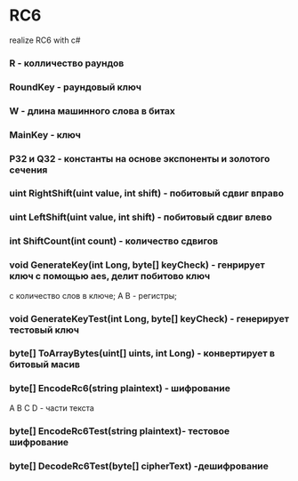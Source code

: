 # RC6
realize RC6 with c#

### R - колличество раундов 
### RoundKey - раундовый ключ
### W - длина машинного слова в битах
### MainKey - ключ
### P32 и Q32 - константы на основе экспоненты и золотого сечения

### uint RightShift(uint value, int shift) - побитовый сдвиг вправо 
### uint LeftShift(uint value, int shift) - побитовый сдвиг влево
### int ShiftCount(int count) - количество сдвигов
### void GenerateKey(int Long, byte[] keyCheck) - генрирует ключ с помощью aes, делит побитово ключ 
  с количество слов в ключе;
  A B - регистры;
### void GenerateKeyTest(int Long, byte[] keyCheck) - генерирует тестовый ключ
### byte[] ToArrayBytes(uint[] uints, int Long) - конвертирует в битовый масив
### byte[] EncodeRc6(string plaintext) - шифрование 
  A B C D - части текста
### byte[] EncodeRc6Test(string plaintext)- тестовое шифрование 
### byte[] DecodeRc6Test(byte[] cipherText) -дешифрование
